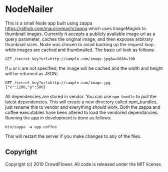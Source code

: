 # NodeNailer

This is a small Node app built using zappa https://github.com/mauricemach/zappa which uses ImageMagick to thumbnail images.  Currently it accepts a publicly available image url as a query parameter, caches the original image, and then exposes arbitrary thumbnail sizes.  Node was chosen to avoid backing up the request loop while images are cached and thumbnailed.  The basic url look as follows:

    GET /secret_key?url=http://sample.com/image.jpg&w=50&h=100
    
If `w` or `h` are not specified, the image will be cached and the width and height will be returned as JSON:

    GET /secret_key?url=http://sample.com/image.jpg
    {"x":1200,"y":500}
    
All dependencies are stored in vendor.  You can use `npm bundle` to pull the latest dependencies.  This will create a new directory called npm_bundles, just rename this to vendor and everything *should* work.  Both the zappa and coffee executables have been altered to load the vendored dependancies.  Running the app in development is done as follows:

    bin/zappa -w app.coffee
    
This will restart the server if you make changes to any of the files.
    
## Copyright
    
Copyright (c) 2010 CrowdFlower. All code is released under the MIT license.